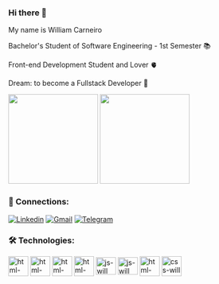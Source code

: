 ### Hi there 👋

My name is William Carneiro

Bachelor's Student of Software Engineering  - 1st Semester 📚

Front-end Development Student and Lover 🫀

Dream: to become a Fullstack Developer 🤖

<div>
  <img height= 180em src= "https://github-readme-stats.vercel.app/api?username=WillCarneiro&show_icons=true&theme=tokyonight"/>
  <img height= 180em src= "https://github-readme-stats.vercel.app/api/top-langs/?username=WillCarneiro&layout=compact&theme=tokyonight"/>
</div>

### 🔗 Connections:

[![Linkedin](https://img.shields.io/badge/LinkedIn-0077B5?style=for-the-badge&logo=linkedin&logoColor=white)](https://www.linkedin.com/in/willcarneiro/)
[![Gmail](https://img.shields.io/badge/Gmail-D14836?style=for-the-badge&logo=gmail&logoColor=white)](mailto:willdoro.carneiro91@gmail.com)
[![Telegram](https://img.shields.io/badge/Telegram-2CA5E0?style=for-the-badge&logo=telegram&logoColor=white)](https://t.me/WilliamDoro)

### 🛠️ Technologies:

<div>
<img align= "center" alt= "html-will" height="40" width="40" src="https://cdn.jsdelivr.net/gh/devicons/devicon@latest/icons/jira/jira-original-wordmark.svg"/>
<img align= "center" alt= "html-will" height="40" width="40" src="https://cdn.jsdelivr.net/gh/devicons/devicon@latest/icons/postman/postman-original.svg"/>
<img align= "center" alt= "html-will" height="40" width="40" src="https://cdn.jsdelivr.net/gh/devicons/devicon@latest/icons/swagger/swagger-original.svg"/>          
<img align= "center" alt= "html-will" height="40" width="40" src="https://cdn.jsdelivr.net/gh/devicons/devicon@latest/icons/postgresql/postgresql-original-wordmark.svg"/>        
<img align= "center" alt= "js-will" height="35" width="40" src="https://cdn.jsdelivr.net/gh/devicons/devicon/icons/javascript/javascript-original.svg"/>
<img align= "center" alt= "js-will" height="35" width="40" src="https://cdn.jsdelivr.net/gh/devicons/devicon@latest/icons/mongodb/mongodb-original.svg"/>          
<img align= "center" alt= "html-will" height="40" width="40" src="https://cdn.jsdelivr.net/gh/devicons/devicon/icons/html5/html5-original.svg"/>
<img align= "center" alt= "css-will" height="40" width="40" src="https://cdn.jsdelivr.net/gh/devicons/devicon/icons/css3/css3-original.svg"/>

</div>           
